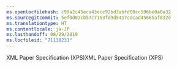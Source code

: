 ```yaml
---
ms.openlocfilehash: c99a2c45eca43ecc92bd3abfd00cc596be0a0a32
ms.sourcegitcommit: 5ef0d02cb57c7153fd9d5417cdcad45665af832e
ms.translationtype: HT
ms.contentlocale: ja-JP
ms.lasthandoff: 08/29/2019
ms.locfileid: "71138231"
---
```

<span data-ttu-id="a439d-101">XML Paper Specification (XPS)</span><span class="sxs-lookup"><span data-stu-id="a439d-101">XML Paper Specification (XPS)</span></span>